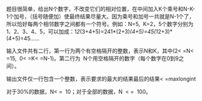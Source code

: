 题目很简单，给出N个数字，不改变它们的相对位置，在中间加入K个乘号和N-K-1个加号，（括号随便加）使最终结果尽量大。因为乘号和加号一共就是N-1个了，所以恰好每两个相邻数字之间都有一个符号。例如：N=5,  K=2，5个数字分别为1、2、3、4、5，可以加成：1*2*(3+4+5)=241*(2+3)*(4+5)=45(1*2+3)*(4+5)=45……

输入文件共有二行，第一行为两个有空格隔开的整数，表示N和K，其中(2< =N< =15,  0< =K< =N-1)。第二行为  N个用空格隔开的数字（每个数字在0到9之间）。

输出文件仅一行包含一个整数，表示要求的最大的结果最后的结果< =maxlongint

对于30%的数据，N< =  10；对于全部的数据，N  < =  100。
